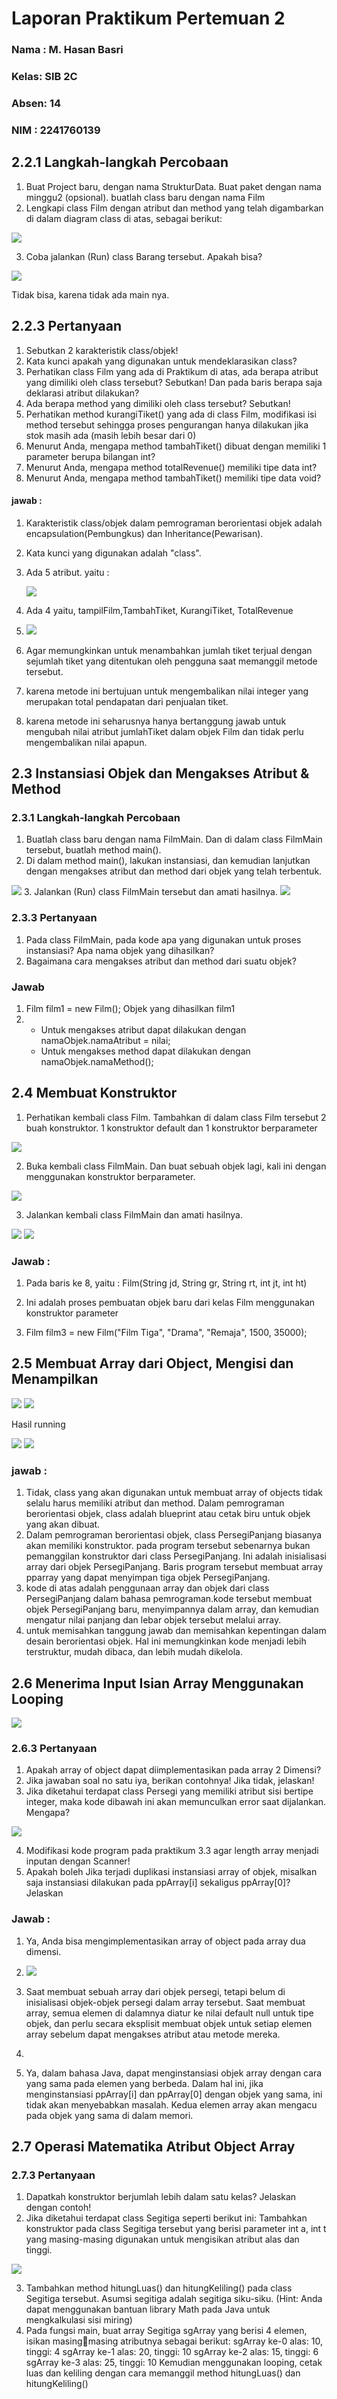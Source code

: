 # Laporan Praktikum Pertemuan 2
### Nama : M. Hasan Basri
### Kelas: SIB 2C
### Absen: 14
### NIM  : 2241760139

## 2.2.1 Langkah-langkah Percobaan

1. Buat Project baru, dengan nama StrukturData. Buat paket dengan nama minggu2 (opsional). buatlah class baru dengan nama Film
2. Lengkapi class Film dengan atribut dan method yang telah digambarkan di dalam diagram class di atas, sebagai berikut:

<img src="film11.png">

3. Coba jalankan (Run) class Barang tersebut. Apakah bisa?

<img src="film2.png">

Tidak bisa, karena tidak ada main nya.
## 2.2.3 Pertanyaan
1. Sebutkan 2 karakteristik class/objek!
2. Kata kunci apakah yang digunakan untuk mendeklarasikan class?
3. Perhatikan class Film yang ada di Praktikum di atas, ada berapa atribut yang dimiliki oleh class 
tersebut? Sebutkan! Dan pada baris berapa saja deklarasi atribut dilakukan?
4. Ada berapa method yang dimiliki oleh class tersebut? Sebutkan!
5. Perhatikan method kurangiTiket() yang ada di class Film, modifikasi isi method tersebut 
sehingga proses pengurangan hanya dilakukan jika stok masih ada (masih lebih besar dari 0) 
6. Menurut Anda, mengapa method tambahTiket() dibuat dengan memiliki 1 parameter berupa 
bilangan int?
7. Menurut Anda, mengapa method totalRevenue() memiliki tipe data int?
8. Menurut Anda, mengapa method tambahTiket() memiliki tipe data void?
#### jawab :
1. Karakteristik class/objek dalam pemrograman berorientasi objek adalah encapsulation(Pembungkus) dan Inheritance(Pewarisan).
2. Kata kunci yang digunakan adalah "class". 
3. Ada 5 atribut. yaitu :

     <img src="atribut.png">
4. Ada 4 yaitu, tampilFilm,TambahTiket, KurangiTiket, TotalRevenue

5.  <img src="modif1.png">

6. Agar memungkinkan untuk menambahkan jumlah tiket terjual dengan sejumlah tiket yang ditentukan oleh pengguna saat memanggil metode tersebut.

7. karena metode ini bertujuan untuk mengembalikan nilai integer yang merupakan total pendapatan dari penjualan tiket.

8. karena metode ini seharusnya hanya bertanggung jawab untuk mengubah nilai atribut jumlahTiket dalam objek Film dan tidak perlu mengembalikan nilai apapun. 
## 2.3 Instansiasi Objek dan Mengakses Atribut & Method
### 2.3.1 Langkah-langkah Percobaan
1. Buatlah class baru dengan nama FilmMain. Dan di dalam class FilmMain tersebut, buatlah 
method main().
2. Di dalam method main(), lakukan instansiasi, dan kemudian lanjutkan dengan mengakses atribut 
dan method dari objek yang telah terbentuk.
<img src="main.png">
3. Jalankan (Run) class FilmMain tersebut dan amati hasilnya.

<img src="runmain.png">

### 2.3.3 Pertanyaan
1. Pada class FilmMain, pada kode apa yang digunakan untuk proses instansiasi? Apa nama objek 
yang dihasilkan?
2. Bagaimana cara mengakses atribut dan method dari suatu objek?
### Jawab
1. Film film1 = new Film(); Objek yang dihasilkan film1
2. * Untuk mengakses atribut dapat dilakukan dengan namaObjek.namaAtribut = nilai; 
    * Untuk mengakses method dapat dilakukan dengan namaObjek.namaMethod();
## 2.4 Membuat Konstruktor
1. Perhatikan kembali class Film. Tambahkan di dalam class Film tersebut 2 buah konstruktor. 1 
konstruktor default dan 1 konstruktor berparameter

<img src="confilm.png">

2. Buka kembali class FilmMain. Dan buat sebuah objek lagi, kali ini dengan menggunakan 
konstruktor berparameter.

<img src="consmain.png">

3. Jalankan kembali class FilmMain dan amati hasilnya.

<img src="runparameter.png">

<img src="pertanyaan1.png">

### Jawab :
1. Pada baris ke 8, yaitu : Film(String jd, String gr, String rt, int jt, int ht)

2. Ini adalah proses pembuatan objek baru dari kelas Film menggunakan konstruktor parameter

3. Film film3 = new Film("Film Tiga", "Drama", "Remaja", 1500, 35000);

## 2.5 Membuat Array dari Object, Mengisi dan Menampilkan

<img src="persegi.png">

<img src="aoo.png">

Hasil running 

<img src="runa.png">

<img src="pertanyaan2.png">

### jawab :
1. Tidak, class yang akan digunakan untuk membuat array of objects tidak selalu harus memiliki atribut dan method. Dalam pemrograman berorientasi objek, class adalah blueprint atau cetak biru untuk objek yang akan dibuat. 
2. Dalam pemrograman berorientasi objek, class PersegiPanjang biasanya akan memiliki konstruktor. pada program tersebut sebenarnya bukan pemanggilan konstruktor dari class PersegiPanjang. Ini adalah inisialisasi array dari objek PersegiPanjang. Baris program tersebut membuat array pparray yang dapat menyimpan tiga objek PersegiPanjang.
3. kode di atas adalah penggunaan array dan objek dari class PersegiPanjang dalam bahasa pemrograman.kode tersebut membuat objek PersegiPanjang baru, menyimpannya dalam array, dan kemudian mengatur nilai panjang dan lebar objek tersebut melalui array. 
4.  untuk memisahkan tanggung jawab dan memisahkan kepentingan dalam desain berorientasi objek. Hal ini memungkinkan kode menjadi lebih terstruktur, mudah dibaca, dan lebih mudah dikelola.
## 2.6 Menerima Input Isian Array Menggunakan Looping

<img src="runLoop.png">

### 2.6.3 Pertanyaan
1. Apakah array of object dapat diimplementasikan pada array 2 Dimensi?
2. Jika jawaban soal no satu iya, berikan contohnya! Jika tidak, jelaskan!
3. Jika diketahui terdapat class Persegi yang memiliki atribut sisi bertipe integer, maka kode 
dibawah ini akan memunculkan error saat dijalankan. Mengapa?

<img src="pertanyaan3.png">

4. Modifikasi kode program pada praktikum 3.3 agar length array menjadi inputan dengan Scanner!
5. Apakah boleh Jika terjadi duplikasi instansiasi array of objek, misalkan saja instansiasi dilakukan 
pada ppArray[i] sekaligus ppArray[0]?Jelaskan 
### Jawab :
1. Ya, Anda bisa mengimplementasikan array of object pada array dua dimensi.

2. <img src="contoh1.png">

3. Saat membuat sebuah array dari objek persegi, tetapi belum di inisialisasi objek-objek persegi dalam array tersebut. Saat membuat array, semua elemen di dalamnya diatur ke nilai default null untuk tipe objek, dan perlu secara eksplisit membuat objek untuk setiap elemen array sebelum dapat mengakses atribut atau metode mereka.
4. 
5. Ya, dalam bahasa Java, dapat menginstansiasi objek array dengan cara yang sama pada elemen yang berbeda. Dalam hal ini, jika menginstansiasi ppArray[i] dan ppArray[0] dengan objek yang sama, ini tidak akan menyebabkan masalah. Kedua elemen array akan mengacu pada objek yang sama di dalam memori.

## 2.7 Operasi Matematika Atribut Object Array
### 2.7.3 Pertanyaan
1. Dapatkah konstruktor berjumlah lebih dalam satu kelas? Jelaskan dengan contoh!
2. Jika diketahui terdapat class Segitiga seperti berikut ini:
Tambahkan konstruktor pada class Segitiga tersebut yang berisi parameter int a, int t
yang masing-masing digunakan untuk mengisikan atribut alas dan tinggi.

<img src="pertanyaan4.png">

3. Tambahkan method hitungLuas() dan hitungKeliling() pada class Segitiga
tersebut. Asumsi segitiga adalah segitiga siku-siku. (Hint: Anda dapat menggunakan
bantuan library Math pada Java untuk mengkalkulasi sisi miring)
4. Pada fungsi main, buat array Segitiga sgArray yang berisi 4 elemen, isikan masingmasing atributnya sebagai berikut:
sgArray ke-0 alas: 10, tinggi: 4
sgArray ke-1 alas: 20, tinggi: 10
sgArray ke-2 alas: 15, tinggi: 6
sgArray ke-3 alas: 25, tinggi: 10
Kemudian menggunakan looping, cetak luas dan keliling dengan cara memanggil method 
hitungLuas() dan hitungKeliling()
